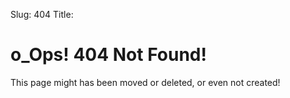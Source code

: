 Slug: 404
Title:

# o_Ops! 404 Not Found!

This page might has been moved or deleted, or even not created!
